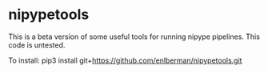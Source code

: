 # nipypetools

This is a beta version of some useful tools for running nipype pipelines. This code is untested.

To install: pip3 install git+https://github.com/enlberman/nipypetools.git

